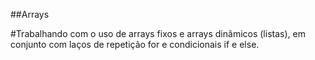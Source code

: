 ##Arrays

#Trabalhando com o uso de arrays fixos e arrays dinâmicos (listas), em conjunto com laços de repetição for e condicionais if e else.
